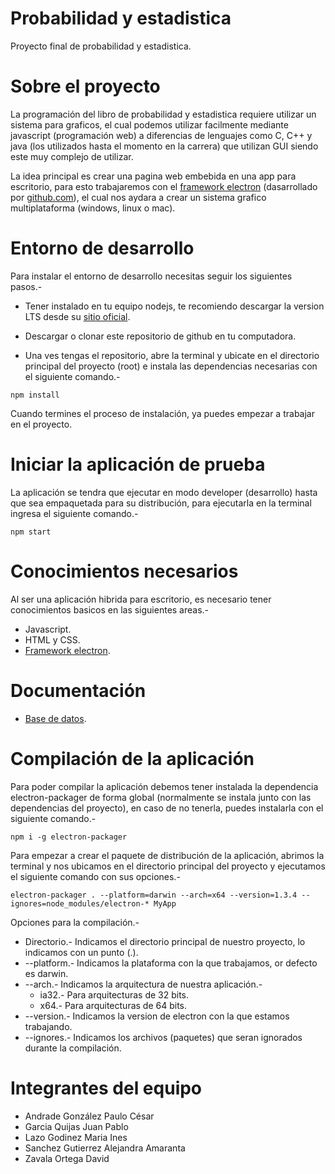 Probabilidad y estadistica
=========================

Proyecto final de probabilidad y estadistica.

# Sobre el proyecto

La programación del libro de probabilidad y estadistica requiere utilizar un sistema para graficos, el cual podemos utilizar facilmente mediante javascript (programación web) a diferencias de lenguajes como C, C++ y java (los utilizados hasta el momento en la carrera) que utilizan GUI siendo este muy complejo de utilizar.

La idea principal es crear una pagina web embebida en una app para escritorio, para esto trabajaremos con el <a href="http://electron.atom.io">framework electron</a> (dasarrollado por <a href="https://github.com">github.com</a>), el cual nos aydara a crear un sistema grafico multiplataforma (windows, linux o mac).

# Entorno de desarrollo

Para instalar el entorno de desarrollo necesitas seguir los siguientes pasos.-

* Tener instalado en tu equipo nodejs, te recomiendo descargar la version LTS desde su <a href="https://nodejs.org/en/">sitio oficial</a>.

* Descargar o clonar este repositorio de github en tu computadora.

* Una ves tengas el repositorio, abre la terminal y ubicate en el directorio principal del proyecto (root) e instala las dependencias necesarias con el siguiente comando.-

```
npm install
```

Cuando termines el proceso de instalación, ya puedes empezar a trabajar en el proyecto.

# Iniciar la aplicación de prueba

La aplicación se tendra que ejecutar en modo developer (desarrollo) hasta que sea empaquetada para su distribución, para ejecutarla en la terminal ingresa el siguiente comando.-

```
npm start
```

# Conocimientos necesarios

Al ser una aplicación hibrida para escritorio, es necesario tener conocimientos basicos en las siguientes areas.-

* Javascript.
* HTML y CSS.
* <a href="https://github.com/electron/electron/tree/master/docs-translations/es">Framework electron</a>.

# Documentación

* <a href="https://github.com/nemesis866/probabilidad-estadstica/docs/dataBase.MD">Base de datos</a>.

# Compilación de la aplicación

Para poder compilar la aplicación debemos tener instalada la dependencia electron-packager de forma global (normalmente se instala junto con las dependencias del proyecto), en caso de no tenerla, puedes instalarla con el siguiente comando.-

```
npm i -g electron-packager
```

Para empezar a crear el paquete de distribución de la aplicación, abrimos la terminal y nos ubicamos en el directorio principal del proyecto y ejecutamos el siguiente comando con sus opciones.-

```
electron-packager . --platform=darwin --arch=x64 --version=1.3.4 --ignores=node_modules/electron-* MyApp
```

Opciones para la compilación.-

* Directorio.- Indicamos el directorio principal de nuestro proyecto, lo indicamos con un punto (.).
* --platform.- Indicamos la plataforma con la que trabajamos, or defecto es darwin.
* --arch.- Indicamos la arquitectura de nuestra aplicación.-
	* ia32.- Para arquitecturas de 32 bits.
	* x64.- Para arquitecturas de 64 bits.
* --version.- Indicamos la version de electron con la que estamos trabajando.
* --ignores.- Indicamos los archivos (paquetes) que seran ignorados durante la compilación.

# Integrantes del equipo

* Andrade González Paulo César
* Garcia Quijas Juan Pablo
* Lazo Godinez Maria Ines
* Sanchez Gutierrez Alejandra Amaranta
* Zavala Ortega David